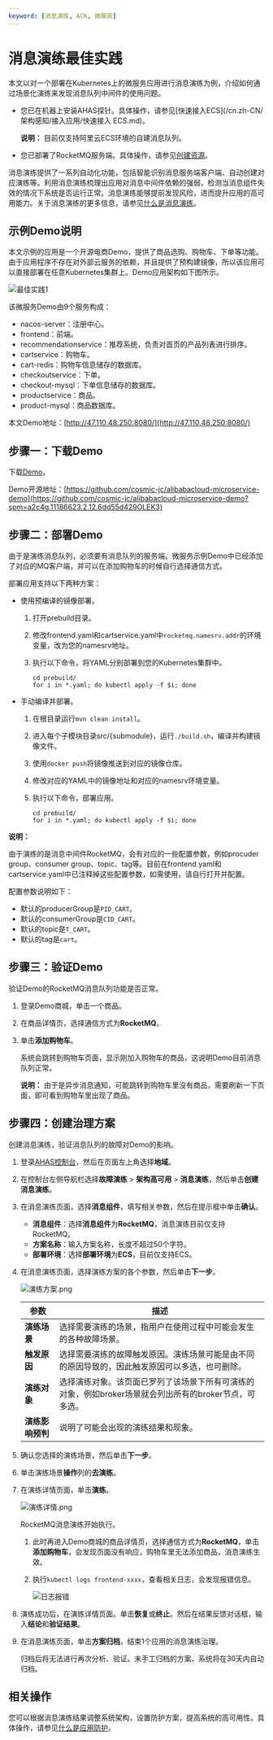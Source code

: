 ```yaml
---
keyword: [消息演练, ACK, 微服务]
---
```


# 消息演练最佳实践

本文以对一个部署在Kubernetes上的微服务应用进行消息演练为例，介绍如何通过场景化演练来发现消息队列中间件的使用问题。

-   您已在机器上安装AHAS探针。具体操作，请参见[快速接入ECS](/cn.zh-CN/架构感知/接入应用/快速接入 ECS.md)。

    **说明：** 目前仅支持阿里云ECS环境的自建消息队列。

-   您已部署了RocketMQ服务端。具体操作，请参见[创建资源]()。

消息演练提供了一系列自动化功能，包括智能识别消息服务端客户端、自动创建对应演练等。利用消息演练梳理出应用对消息中间件依赖的强弱，检测当消息组件失效的情况下系统是否运行正常。消息演练能够提前发现风险，进而提升应用的高可用能力。关于消息演练的更多信息，请参见[什么是消息演练](/cn.zh-CN/故障演练/消息演练/什么是消息演练.md)。

## 示例Demo说明

本文示例的应用是一个开源电商Demo，提供了商品选购、购物车、下单等功能。由于应用程序不存在对外部云服务的依赖，并且提供了预构建镜像，所以该应用可以直接部署在任意Kubernetes集群上。Demo应用架构如下图所示。

![最佳实践1](https://static-aliyun-doc.oss-accelerate.aliyuncs.com/assets/img/zh-CN/3433662061/p172998.png)

该微服务Demo由9个服务构成：

-   nacos-server：注册中心。
-   frontend：前端。
-   recommendationservice：推荐系统，负责对首页的产品列表进行排序。
-   cartservice：购物车。
-   cart-redis：购物车信息储存的数据库。
-   checkoutservice：下单。
-   checkout-mysql：下单信息储存的数据库。
-   productservice：商品。
-   product-mysql：商品数据库。

本文Demo地址：[http://47.110.48.250:8080/](http://47.110.48.250:8080/)

## 步骤一：下载Demo

下载[Demo](https://github.com/cosmic-jc/alibabacloud-microservice-demo?spm=a2c4g.11186623.2.12.6dd55d429OLEK3)。

Demo开源地址：[https://github.com/cosmic-jc/alibabacloud-microservice-demo](https://github.com/cosmic-jc/alibabacloud-microservice-demo?spm=a2c4g.11186623.2.12.6dd55d429OLEK3)

## 步骤二：部署Demo

由于是演练消息队列，必须要有消息队列的服务端。微服务示例Demo中已经添加了对应的MQ客户端，并可以在添加购物车的时候自行选择通信方式。

部署应用支持以下两种方案：

-   使用预编译的镜像部署。
    1.  打开prebuild目录。
    2.  修改frontend.yaml和cartservice.yaml中`rocketmq.namesrv.addr`的环境变量，改为您的namesrv地址。
    3.  执行以下命令，将YAML分别部署到您的Kubernetes集群中。

        ```
        cd prebuild/
        for i in *.yaml; do kubectl apply -f $i; done
        ```

-   手动编译并部署。
    1.  在根目录运行`mvn clean install`。
    2.  进入每个子模块目录src/\{submodule\}，运行`./build.sh`，编译并构建镜像文件。
    3.  使用`docker push`将镜像推送到对应的镜像仓库。
    4.  修改对应的YAML中的镜像地址和对应的namesrv环境变量。
    5.  执行以下命令，部署应用。

        ```
        cd prebuild/
        for i in *.yaml; do kubectl apply -f $i; done
        ```


**说明：**

由于演练的是消息中间件RocketMQ，会有对应的一些配置参数，例如procuder group、consumer group、topic、tag等。目前在frontend.yaml和cartservice.yaml中已注释掉这些配置参数，如需使用，请自行打开并配置。

配置参数说明如下：

-   默认的producerGroup是`PID_CART`。
-   默认的consumerGroup是`CID_CART`。
-   默认的topic是`T_CART`。
-   默认的tag是`cart`。

## 步骤三：验证Demo

验证Demo的RocketMQ消息队列功能是否正常。

1.  登录Demo商城，单击一个商品。

2.  在商品详情页，选择通信方式为**RocketMQ**。

3.  单击**添加购物车**。

    系统会跳转到购物车页面，显示刚加入购物车的商品，这说明Demo目前消息队列正常。

    **说明：** 由于是异步消息通知，可能跳转到购物车里没有商品，需要刷新一下页面，即可看到购物车里出现了商品。


## 步骤四：创建治理方案

创建消息演练，验证消息队列的故障对Demo的影响。

1.  登录[AHAS控制台](https://ahas.console.aliyun.com)，然后在页面左上角选择**地域**。

2.  在控制台左侧导航栏选择**故障演练** \> **架构高可用** \> **消息演练**，然后单击**创建消息演练**。

3.  在消息演练页面，选择**消息组件**，填写相关参数，然后在提示框中单击**确认**。

    -   **消息组件**：选择**消息组件**为**RocketMQ**，消息演练目前仅支持RocketMQ。
    -   **方案名称**：输入方案名称，长度不超过50个字符。
    -   **部署环境**：选择**部署环境**为**ECS**，目前仅支持ECS。
4.  在消息演练页面，选择演练方案的各个参数，然后单击**下一步**。

    ![演练方案.png](https://static-aliyun-doc.oss-accelerate.aliyuncs.com/assets/img/zh-CN/8970651161/p231886.png)

    |参数|描述|
    |--|--|
    |**演练场景**|选择需要演练的场景，指用户在使用过程中可能会发生的各种故障场景。|
    |**触发原因**|选择需要演练的故障触发原因。演练场景可能是由不同的原因导致的，因此触发原因可以多选，也可删除。|
    |**演练对象**|选择演练对象。该页面已罗列了该场景下所有可演练的对象，例如broker场景就会列出所有的broker节点，可多选。|
    |**演练影响预判**|说明了可能会出现的演练结果和现象。|

5.  确认您选择的演练场景，然后单击**下一步**。

6.  单击演练场景**操作**列的**去演练**。

7.  在演练详情页面，单击**演练**。

    ![演练详情.png](https://static-aliyun-doc.oss-accelerate.aliyuncs.com/assets/img/zh-CN/9970651161/p231887.png)

    RocketMQ消息演练开始执行。

    1.  此时再进入Demo商城的商品详情页，选择通信方式为**RocketMQ**，单击**添加购物车**，会发现页面没有响应，购物车里无法添加商品，消息演练生效。
    2.  执行`kubectl logs frontend-xxxx`，查看相关日志，会发现报错信息。

        ![日志报错](https://static-aliyun-doc.oss-accelerate.aliyuncs.com/assets/img/zh-CN/9970651161/p231878.png)

8.  演练成功后，在演练详情页面。单击**恢复**或**终止**。然后在结果反馈对话框，输入**结论**和**验证结果**。

9.  在消息演练页面，单击**方案归档**，结束1个应用的消息演练治理。

    归档后将无法进行再次分析、验证。未手工归档的方案，系统将在30天内自动归档。


## 相关操作

您可以根据消息演练结果调整系统架构，设置防护方案，提高系统的高可用性。具体操作，请参见[什么是应用防护](/cn.zh-CN/流量防护/应用防护/什么是应用防护.md)。

